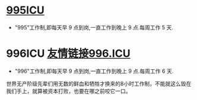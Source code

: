 # [995ICU](https://github.com/995icu)

- "995"工作制,即每天早 9 点到岗,一直工作到晚上 9 点.每周工作 5 天.

# 996ICU [友情链接996.ICU](https://996.icu/#/zh_CN)

- "996"工作制,即每天早 9 点到岗,一直工作到晚上 9 点.每周工作 6 天.

世界无产阶级先辈们用无数的鲜血和牺牲才换来的8小时工作制，不能就这么毁在我们手上，就算被资本打败，也要在哪之前咬它一口。


